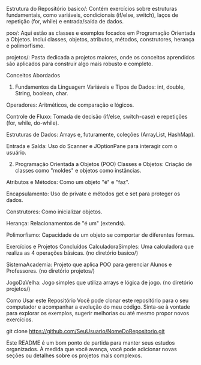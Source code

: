 
Estrutura do Repositório
basico/: Contém exercícios sobre estruturas fundamentais, como variáveis, condicionais (if/else, switch), laços de repetição (for, while) e entrada/saída de dados.

poo/: Aqui estão as classes e exemplos focados em Programação Orientada a Objetos. Inclui classes, objetos, atributos, métodos, construtores, herança e polimorfismo.

projetos/: Pasta dedicada a projetos maiores, onde os conceitos aprendidos são aplicados para construir algo mais robusto e completo.



Conceitos Abordados
1. Fundamentos da Linguagem
Variáveis e Tipos de Dados: int, double, String, boolean, char.

Operadores: Aritméticos, de comparação e lógicos.

Controle de Fluxo: Tomada de decisão (if/else, switch-case) e repetições (for, while, do-while).

Estruturas de Dados: Arrays e, futuramente, coleções (ArrayList, HashMap).

Entrada e Saída: Uso do Scanner e JOptionPane para interagir com o usuário.



2. Programação Orientada a Objetos (POO)
Classes e Objetos: Criação de classes como "moldes" e objetos como instâncias.

Atributos e Métodos: Como um objeto "é" e "faz".

Encapsulamento: Uso de private e métodos get e set para proteger os dados.

Construtores: Como inicializar objetos.

Herança: Relacionamentos de "é um" (extends).

Polimorfismo: Capacidade de um objeto se comportar de diferentes formas.



Exercícios e Projetos Concluídos
CalculadoraSimples: Uma calculadora que realiza as 4 operações básicas. (no diretório basico/)

SistemaAcademia: Projeto que aplica POO para gerenciar Alunos e Professores. (no diretório projetos/)

JogoDaVelha: Jogo simples que utiliza arrays e lógica de jogo. (no diretório projetos/)



Como Usar este Repositório
Você pode clonar este repositório para o seu computador e acompanhar a evolução do meu código. Sinta-se à vontade para explorar os exemplos, sugerir melhorias ou até mesmo propor novos exercícios.

git clone https://github.com/SeuUsuario/NomeDoRepositorio.git

Este README é um bom ponto de partida para manter seus estudos organizados. À medida que você avança, você pode adicionar novas seções ou detalhes sobre os projetos mais complexos.

